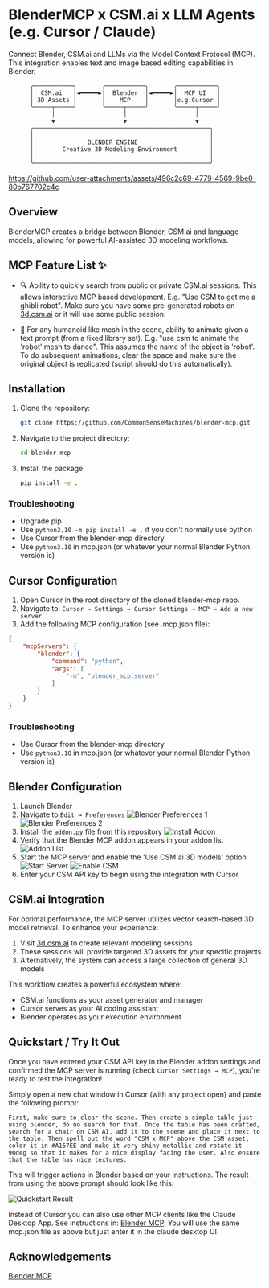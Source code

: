 # BlenderMCP x CSM.ai x LLM Agents (e.g. Cursor / Claude)

Connect Blender, CSM.ai and LLMs via the Model Context Protocol (MCP). This integration enables text and image based editing capabilities in Blender.

```
      ╭───────────╮       ╭───────────╮       ╭───────────╮
      │  CSM.ai   │◄━━━━━►│  Blender  │◄━━━━━►│  MCP UI   │
      │ 3D Assets │       │    MCP    │       │e.g.Cursor │
      ╰─────┬─────╯       ╰─────┬─────╯       ╰─────┬─────╯
            │                   │                   │
            ▼                   ▼                   ▼
      ╭─────────────────────────────────────────────────╮
      │                                                 │
      │               BLENDER ENGINE                    │
      │        Creative 3D Modeling Environment         │
      │                                                 │
      ╰─────────────────────────────────────────────────╯
```

https://github.com/user-attachments/assets/496c2c69-4779-4569-9be0-80b767702c4c

## Overview

BlenderMCP creates a bridge between Blender, CSM.ai and language models, allowing for powerful AI-assisted 3D modeling workflows.

## MCP Feature List ✨

- 🔍 Ability to quickly search from public or private CSM.ai sessions. This allows interactive MCP based development. E.g. "Use CSM to get me a ghibli robot". Make sure you have some pre-generated robots on [3d.csm.ai](https://3d.csm.ai) or it will use some public session.

- 🏃 For any humanoid like mesh in the scene, ability to animate given a text prompt (from a fixed library set). E.g. "use csm to animate the 'robot' mesh to dance". This assumes the name of the object is 'robot'. To do subsequent animations, clear the space and make sure the original object is replicated (script should do this automatically).

## Installation

1. Clone the repository:
   ```bash
   git clone https://github.com/CommonSenseMachines/blender-mcp.git
   ```

2. Navigate to the project directory:
   ```bash
   cd blender-mcp
   ```

3. Install the package:
   ```bash
   pip install -e .
   ```

### Troubleshooting

- Upgrade pip
- Use `python3.10 -m pip install -e .` if you don't normally use python
- Use Cursor from the blender-mcp directory
- Use `python3.10` in mcp.json (or whatever your normal Blender Python version is)

## Cursor Configuration

1. Open Cursor in the root directory of the cloned blender-mcp repo. 
2. Navigate to: `Cursor → Settings → Cursor Settings → MCP → Add a new server`
3. Add the following MCP configuration (see .mcp.json file):

```json
{
    "mcpServers": {
        "blender": {
            "command": "python",
            "args": [
                "-m", "blender_mcp.server"
            ]
        }
    }
}
```

### Troubleshooting

- Use Cursor from the blender-mcp directory
- Use `python3.10` in mcp.json (or whatever your normal Blender Python version is)

## Blender Configuration

1. Launch Blender
2. Navigate to `Edit → Preferences` ![Blender Preferences 1](assets/addon1.png) ![Blender Preferences 2](assets/addon2.png)
3. Install the `addon.py` file from this repository ![Install Addon](assets/addon3.png)
4. Verify that the Blender MCP addon appears in your addon list ![Addon List](assets/addon4.png)
5. Start the MCP server and enable the 'Use CSM.ai 3D models' option ![Start Server](assets/step1.png) ![Enable CSM](assets/step2.png)
6. Enter your CSM API key to begin using the integration with Cursor

## CSM.ai Integration

For optimal performance, the MCP server utilizes vector search-based 3D model retrieval. To enhance your experience:

1. Visit [3d.csm.ai](https://3d.csm.ai) to create relevant modeling sessions
2. These sessions will provide targeted 3D assets for your specific projects
3. Alternatively, the system can access a large collection of general 3D models

This workflow creates a powerful ecosystem where:
- CSM.ai functions as your asset generator and manager
- Cursor serves as your AI coding assistant
- Blender operates as your execution environment


## Quickstart / Try It Out

Once you have entered your CSM API key in the Blender addon settings and confirmed the MCP server is running (check `Cursor Settings → MCP`), you're ready to test the integration!

Simply open a new chat window in Cursor (with any project open) and paste the following prompt:

```prompt
First, make sure to clear the scene. Then create a simple table just using blender, do no search for that. Once the table has been crafted, search for a chair on CSM AI, add it to the scene and place it next to the table. Then spell out the word "CSM x MCP" above the CSM asset, color it in #A157EE and make it very shiny metallic and rotate it 90deg so that it makes for a nice display facing the user. Also ensure that the table has nice textures.
```

This will trigger actions in Blender based on your instructions. The result from using the above prompt should look like this:

![Quickstart Result](assets/quickstart_result.png)

Instead of Cursor you can also use other MCP clients like the Claude Desktop App. See instructions in: [Blender MCP](https://github.com/sponsors/ahujasid). You will use the same mcp.json file as above but just enter it in the claude desktop UI. 

## Acknowledgements

[Blender MCP](https://github.com/sponsors/ahujasid)
